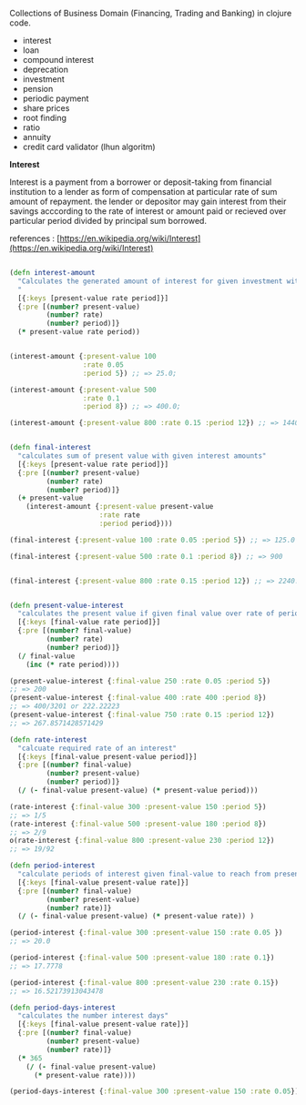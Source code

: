 Collections of Business Domain (Financing, Trading and Banking)  in clojure code.  

- interest   
- loan   
- compound interest   
- deprecation  
- investment   
- pension  
- periodic payment   
- share prices   
- root finding  
- ratio   
- annuity  
- credit card validator (lhun algoritm)  


**Interest**   

Interest is a payment from a borrower or deposit-taking from financial institution to a lender as form of compensation at particular rate of sum amount of repayment. the lender or depositor may gain interest from their savings acccording to the rate of interest or  amount paid or recieved over particular period divided by principal sum borrowed.   

references : [https://en.wikipedia.org/wiki/Interest](https://en.wikipedia.org/wiki/Interest)  

```clj

(defn interest-amount
  "Calculates the generated amount of interest for given investment with given rate over a period of time
  "
  [{:keys [present-value rate period]}]  
  {:pre [(number? present-value)
         (number? rate)
         (number? period)]}
  (* present-value rate period))


(interest-amount {:present-value 100
                  :rate 0.05
                  :period 5}) ;; => 25.0;

(interest-amount {:present-value 500
                  :rate 0.1
                  :period 8}) ;; => 400.0;

(interest-amount {:present-value 800 :rate 0.15 :period 12}) ;; => 1440.0


(defn final-interest
  "calculates sum of present value with given interest amounts"
  [{:keys [present-value rate period]}]
  {:pre [(number? present-value)
         (number? rate)
         (number? period)]}
  (+ present-value
    (interest-amount {:present-value present-value
                      :rate rate
                      :period period})))

(final-interest {:present-value 100 :rate 0.05 :period 5}) ;; => 125.0

(final-interest {:present-value 500 :rate 0.1 :period 8}) ;; => 900


(final-interest {:present-value 800 :rate 0.15 :period 12}) ;; => 2240.0


(defn present-value-interest
  "calculates the present value if given final value over rate of period of time"
  [{:keys [final-value rate period]}]
  {:pre [(number? final-value)
         (number? rate)
         (number? period)]}
  (/ final-value
    (inc (* rate period))))

(present-value-interest {:final-value 250 :rate 0.05 :period 5})
;; => 200
(present-value-interest {:final-value 400 :rate 400 :period 8})
;; => 400/3201 or 222.22223
(present-value-interest {:final-value 750 :rate 0.15 :period 12})
;; => 267.8571428571429

(defn rate-interest
  "calcuate required rate of an interest"
  [{:keys [final-value present-value period]}]
  {:pre [(number? final-value)
         (number? present-value)
         (number? period)]}
  (/ (- final-value present-value) (* present-value period)))

(rate-interest {:final-value 300 :present-value 150 :period 5})
;; => 1/5
(rate-interest {:final-value 500 :present-value 180 :period 8})
;; => 2/9
o(rate-interest {:final-value 800 :present-value 230 :period 12})
;; => 19/92

(defn period-interest
  "calculate periods of interest given final-value to reach from present capital at speed of rate interest"
  [{:keys [final-value present-value rate]}]
  {:pre [(number? final-value)
         (number? present-value)
         (number? rate)]}
  (/ (- final-value present-value) (* present-value rate)) )

(period-interest {:final-value 300 :present-value 150 :rate 0.05 })
;; => 20.0

(period-interest {:final-value 500 :present-value 180 :rate 0.1})
;; => 17.7778

(period-interest {:final-value 800 :present-value 230 :rate 0.15})
;; => 16.52173913043478

(defn period-days-interest
  "calculates the number interest days"
  [{:keys [final-value present-value rate]}]
  {:pre [(number? final-value)
         (number? present-value)
         (number? rate)]}
  (* 365
    (/ (- final-value present-value)
      (* present-value rate))))

(period-days-interest {:final-value 300 :present-value 150 :rate 0.05}) ;; => 7300

```


